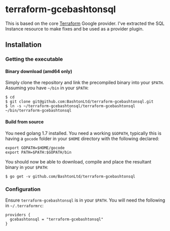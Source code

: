# terraform-gcebashtonsql

This is based on the core [Terraform](https://github.com/hashicorp/terraform/tree/master/builtin/providers/google) Google provider. I've extracted the SQL Instance resource to make fixes and be used as a provider plugin. 

## Installation

### Getting the executable

#### Binary download (amd64 only)

Simply clone the repository and link the precompiled binary into your `$PATH`. Assuming you have `~/bin` in your `$PATH`:

```
$ cd
$ git clone git@github.com:BashtonLtd/terraform-gcebashtonsql.git
$ ln -s ~/terraform-gcebashtonsql/terraform-gcebashtonsql ~/bin/terraform-gcebashtonsql
```

#### Build from source

You need golang 1.7 installed. You need a working `$GOPATH`, typically this is having a `gocode` folder in your `$HOME` directory with the following declared:
```
export GOPATH=$HOME/gocode
export PATH=$PATH:$GOPATH/bin
```

You should now be able to download, compile and place the resultant binary in your `$PATH`:
```
$ go get -v github.com/BashtonLtd/terraform-gcebashtonsql
```

### Configuration

Ensure `terraform-gcebashtonsql` is in your `$PATH`. You will need the following in `~/.terraformrc`:

```
providers {
  gcebashtonsql = "terraform-gcebashtonsql"
}
```
